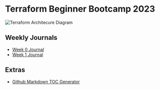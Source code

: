 # Terraform Beginner Bootcamp 2023
![Terraform Architecure Diagram](https://github.com/stevejohnutd/terraform-beginner-bootcamp-2023/assets/98290599/3f925739-2da8-4155-9598-aa7d93d57c94)

## Weekly Journals
- [Week 0 Journal](journal/week0.md)
- [Week 1 Journal](journal/week1.md)
## Extras
- [Github Markdown TOC Generator](https://ecotrust-canada.github.io/markdown-toc/)
